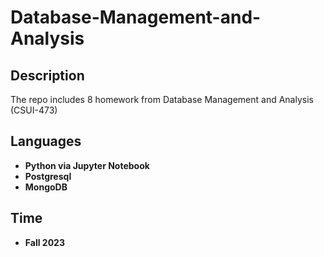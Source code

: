 # Database-Management-and-Analysis

<h2>Description</h2>
The repo includes 8 homework from Database Management and Analysis (CSUI-473)
<br />


<h2>Languages</h2>

- <b>Python via Jupyter Notebook</b>
- <b>Postgresql</b>
- <b>MongoDB</b> 

<h2>Time</h2>

- <b>Fall 2023</b>
